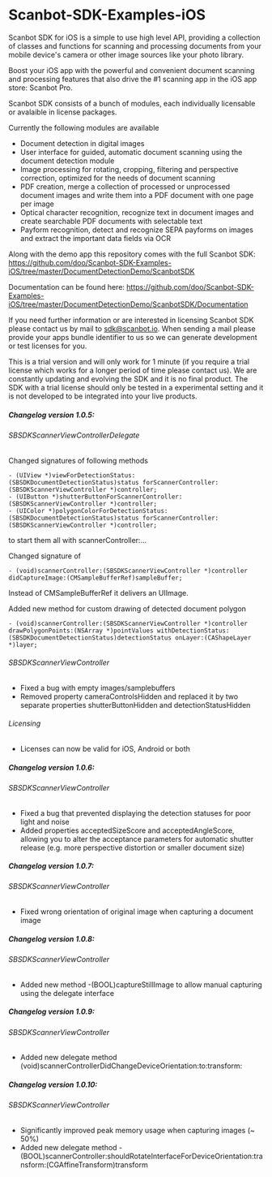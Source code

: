 # Scanbot-SDK-Examples-iOS

Scanbot SDK for iOS is a simple to use high level API, providing a collection of classes and functions 
for scanning and processing documents from your mobile device's camera or other image sources like your photo library.

Boost your iOS app with the powerful and convenient document scanning and processing features that also drive the #1
scanning app in the iOS app store: Scanbot Pro.

Scanbot SDK consists of a bunch of modules, each individually licensable or avalaible in license packages.

Currently the following modules are available
- Document detection in digital images
- User interface for guided, automatic document scanning using the document detection module
- Image processing for rotating, cropping, filtering and perspective correction, optimized for the needs of document 
scanning
- PDF creation, merge a collection of processed or unprocessed document images and write them into a PDF document with 
one page per image
- Optical character recognition, recognize text in document images and create searchable PDF documents with 
selectable text
- Payform recognition, detect and recognize SEPA payforms on images and extract the important data fields via OCR

Along with the demo app this repository comes with the full Scanbot SDK:
https://github.com/doo/Scanbot-SDK-Examples-iOS/tree/master/DocumentDetectionDemo/ScanbotSDK

Documentation can be found here:
https://github.com/doo/Scanbot-SDK-Examples-iOS/tree/master/DocumentDetectionDemo/ScanbotSDK/Documentation

If you need further information or are interested in licensing Scanbot SDK please contact us 
by mail to sdk@scanbot.io. When sending a mail please provide your apps bundle identifier to us so we can
generate development or test licenses for you.

This is a trial version and will only work for 1 minute (if you require a trial license which works for a longer period of time please contact us).
We are constantly updating and evolving the SDK and it is no final product.
The SDK with a trial license should only be tested in a experimental setting and it is not developed to be integrated into your live products.


##### Changelog version 1.0.5:

###### SBSDKScannerViewControllerDelegate
Changed signatures of following methods
```
- (UIView *)viewForDetectionStatus:(SBSDKDocumentDetectionStatus)status forScannerController:(SBSDKScannerViewController *)controller;
- (UIButton *)shutterButtonForScannerController:(SBSDKScannerViewController *)controller;
- (UIColor *)polygonColorForDetectionStatus:(SBSDKDocumentDetectionStatus)status forScannerController:(SBSDKScannerViewController *)controller;
```
to start them all with scannerController:...


Changed signature of 
```
- (void)scannerController:(SBSDKScannerViewController *)controller didCaptureImage:(CMSampleBufferRef)sampleBuffer;
```
Instead of CMSampleBufferRef it delivers an UIImage.


Added new method for custom drawing of detected document polygon
```
- (void)scannerController:(SBSDKScannerViewController *)controller drawPolygonPoints:(NSArray *)pointValues withDetectionStatus:(SBSDKDocumentDetectionStatus)detectionStatus onLayer:(CAShapeLayer *)layer;
```


###### SBSDKScannerViewController
- Fixed a bug with empty images/samplebuffers
- Removed property cameraControlsHidden and replaced it by two separate properties shutterButtonHidden and detectionStatusHidden

###### Licensing
- Licenses can now be valid for iOS, Android or both




##### Changelog version 1.0.6:

###### SBSDKScannerViewController
- Fixed a bug that prevented displaying the detection statuses for poor light and noise
- Added properties acceptedSizeScore and acceptedAngleScore, allowing you to alter the acceptance parameters for automatic shutter release (e.g. more perspective distortion or smaller document size)



##### Changelog version 1.0.7:

###### SBSDKScannerViewController
- Fixed wrong orientation of original image when capturing a document image



##### Changelog version 1.0.8:

###### SBSDKScannerViewController
- Added new method -(BOOL)captureStillImage to allow manual capturing using the delegate interface



##### Changelog version 1.0.9:

###### SBSDKScannerViewController
- Added new delegate method (void)scannerControllerDidChangeDeviceOrientation:to:transform:



##### Changelog version 1.0.10:

###### SBSDKScannerViewController
- Significantly improved peak memory usage when capturing images (~ 50%)
- Added new delegate method - (BOOL)scannerController:shouldRotateInterfaceForDeviceOrientation:transform:(CGAffineTransform)transform

